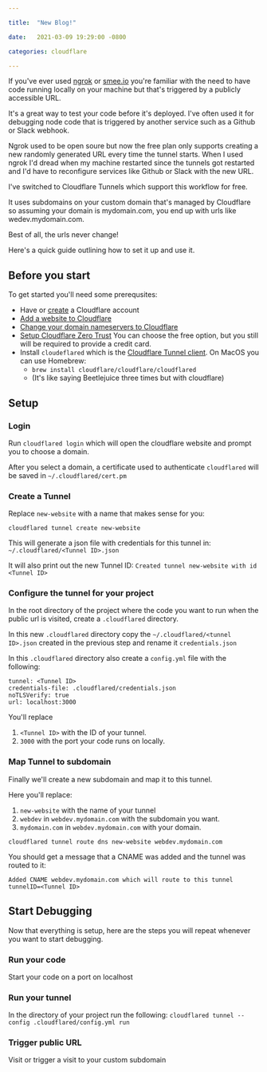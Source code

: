 ```yaml
---

title:  "New Blog!"

date:   2021-03-09 19:29:00 -0800

categories: cloudflare

---
```

If you've ever used [ngrok](https://ngrok.com) or [smee.io](https://smee.io) you're familiar with the need to have code running locally on your machine but that's triggered by a publicly accessible URL.

It's a great way to test your code before it's deployed. I've often used it for debugging node code that is triggered by another service such as a Github or Slack webhook.

Ngrok used to be open soure but now the free plan only supports creating a new randomly generated URL every time the tunnel starts. When I used ngrok I'd dread when my machine restarted since the tunnels got restarted and I'd have to reconfigure services like Github or Slack with the new URL.

I've switched to Cloudflare Tunnels which support this workflow for free. 

It uses subdomains on your custom domain that's managed by Cloudflare so assuming your domain is mydomain.com, you end up with urls like wedev.mydomain.com. 

Best of all, the urls never change!

Here's a quick guide outlining how to set it up and use it.

## Before you start
To get started you'll need some prerequsites:
* Have or [create](https://dash.cloudflare.com/sign-up) a Cloudflare account
* [Add a website to Cloudflare](https://support.cloudflare.com/hc/en-us/articles/201720164-Creating-a-Cloudflare-account-and-adding-a-website)
* [Change your domain nameservers to Cloudflare](https://support.cloudflare.com/hc/en-us/articles/205195708)
* [Setup Cloudflare Zero Trust](https://dash.teams.cloudflare.com/) You can choose the free option, but you still will be required to provide a credit card.
* Install `cloudeflared` which is the [Cloudflare Tunnel client](https://github.com/cloudflare/cloudflared). On MacOS you can use Homebrew:
  * `brew install cloudflare/cloudflare/cloudflared`
  * (It's like saying Beetlejuice three times but with cloudflare)

## Setup

### Login
Run `cloudflared login` which will open the cloudflare website and prompt you to choose a domain.

After you select a domain, a certificate used to authenticate `cloudflared` will be saved in `~/.cloudflared/cert.pm`

### Create a Tunnel
Replace `new-website` with a name that makes sense for you:

`cloudflared tunnel create new-website`

This will generate a json file with credentials for this tunnel in: `~/.cloudflared/<Tunnel ID>.json`

It will also print out the new Tunnel ID: `Created tunnel new-website with id <Tunnel ID>`

### Configure the tunnel for your project
  
In the root directory of the project where the code you want to run when the public url is visited, create a `.cloudflared` directory.

  In this new `.cloudflared` directory copy the `~/.cloudflared/<tunnel ID>.json` created in the previous step and rename it `credentials.json`

In this `.cloudflared` directory also create a `config.yml` file with the following:
```
tunnel: <Tunnel ID>
credentials-file: .cloudflared/credentials.json
noTLSVerify: true
url: localhost:3000
```
You'll replace
1. `<Tunnel ID>` with the ID of your tunnel.
2. `3000` with the port your code runs on locally.

### Map Tunnel to subdomain
Finally we'll create a new subdomain and map it to this tunnel.

Here you'll replace:
1. `new-website` with the name of your tunnel
2. `webdev` in `webdev.mydomain.com` with the subdomain you want.
3. `mydomain.com` in `webdev.mydomain.com` with your domain.

`cloudflared tunnel route dns new-website webdev.mydomain.com`

You should get a message that a CNAME was added and the tunnel was routed to it:

`Added CNAME webdev.mydomain.com which will route to this tunnel tunnelID=<Tunnel ID>`

## Start Debugging
Now that everything is setup, here are the steps you will repeat whenever you want to start debugging.

### Run your code
Start your code on a port on localhost

### Run your tunnel
In the directory of your project run the following:
`cloudflared tunnel --config .cloudflared/config.yml run`

### Trigger public URL
Visit or trigger a visit to your custom subdomain 